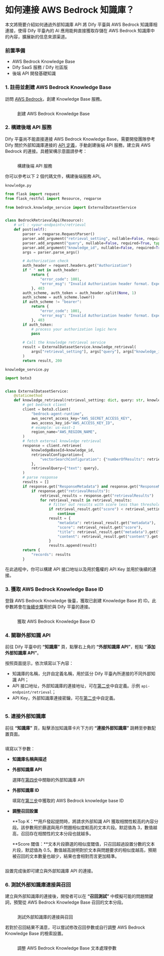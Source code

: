 # 如何連接 AWS Bedrock 知識庫？

本文將簡要介紹如何通過外部知識庫 API 將 Dify 平臺與 AWS Bedrock 知識庫相連接，使得 Dify 平臺內的 AI 應用能夠直接獲取存儲在 AWS Bedrock 知識庫中的內容，擴展新的信息來源渠道。

### 前置準備

* AWS Bedrock Knowledge Base
* Dify SaaS 服務 / Dify 社區版
* 後端 API 開發基礎知識

### 1. 註冊並創建 AWS Bedrock Knowledge Base

訪問 [AWS Bedrock](https://aws.amazon.com/bedrock/)，創建 Knowledge Base 服務。

<figure><img src="../../.gitbook/assets/image (360).png" alt=""><figcaption><p>創建 AWS Bedrock Knowledge Base</p></figcaption></figure>

### 2. 構建後端 API 服務

Dify 平臺尚不能直接連接 AWS Bedrock Knowledge Base，需要開發團隊參考 Dify 關於外部知識庫連接的 [API 定義](../../guides/knowledge-base/external-knowledge-api-documentation.md)，手動創建後端 API 服務，建立與 AWS Bedrock 的連接。具體架構示意圖請參考：

<figure><img src="../../.gitbook/assets/image (1) (1).png" alt=""><figcaption><p>構建後端 API 服務</p></figcaption></figure>

你可以參考以下 2 個代碼文件，構建後端服務 API。

`knowledge.py`

```python
from flask import request
from flask_restful import Resource, reqparse

from bedrock.knowledge_service import ExternalDatasetService


class BedrockRetrievalApi(Resource):
    # url : <your-endpoint>/retrieval
    def post(self):
        parser = reqparse.RequestParser()
        parser.add_argument("retrieval_setting", nullable=False, required=True, type=dict, location="json")
        parser.add_argument("query", nullable=False, required=True, type=str,)
        parser.add_argument("knowledge_id", nullable=False, required=True, type=str)
        args = parser.parse_args()

        # Authorization check
        auth_header = request.headers.get("Authorization")
        if " " not in auth_header:
            return {
                "error_code": 1001,
                "error_msg": "Invalid Authorization header format. Expected 'Bearer <api-key>' format."
            }, 403
        auth_scheme, auth_token = auth_header.split(None, 1)
        auth_scheme = auth_scheme.lower()
        if auth_scheme != "bearer":
            return {
                "error_code": 1001,
                "error_msg": "Invalid Authorization header format. Expected 'Bearer <api-key>' format."
            }, 403
        if auth_token:
            # process your authorization logic here
            pass

        # Call the knowledge retrieval service
        result = ExternalDatasetService.knowledge_retrieval(
            args["retrieval_setting"], args["query"], args["knowledge_id"]
        )
        return result, 200
```

`knowledge_service.py`

```python
import boto3


class ExternalDatasetService:
    @staticmethod
    def knowledge_retrieval(retrieval_setting: dict, query: str, knowledge_id: str):
        # get bedrock client
        client = boto3.client(
            "bedrock-agent-runtime",
            aws_secret_access_key="AWS_SECRET_ACCESS_KEY",
            aws_access_key_id="AWS_ACCESS_KEY_ID",
            # example: us-east-1
            region_name="AWS_REGION_NAME",
        )
        # fetch external knowledge retrieval
        response = client.retrieve(
            knowledgeBaseId=knowledge_id,
            retrievalConfiguration={
                "vectorSearchConfiguration": {"numberOfResults": retrieval_setting.get("top_k"), "overrideSearchType": "HYBRID"}
            },
            retrievalQuery={"text": query},
        )
        # parse response
        results = []
        if response.get("ResponseMetadata") and response.get("ResponseMetadata").get("HTTPStatusCode") == 200:
            if response.get("retrievalResults"):
                retrieval_results = response.get("retrievalResults")
                for retrieval_result in retrieval_results:
                    # filter out results with score less than threshold
                    if retrieval_result.get("score") < retrieval_setting.get("score_threshold", .0):
                        continue
                    result = {
                        "metadata": retrieval_result.get("metadata"),
                        "score": retrieval_result.get("score"),
                        "title": retrieval_result.get("metadata").get("x-amz-bedrock-kb-source-uri"),
                        "content": retrieval_result.get("content").get("text"),
                    }
                    results.append(result)
        return {
            "records": results
        }
```

在此過程中，你可以構建 API 接口地址以及用於鑑權的 API Key 並用於後續的連接。

### 3. 獲取 AWS Bedrock Knowledge Base ID

登錄 AWS Bedrock Knowledge 後臺，獲取已創建 Knowledge Base 的 ID。此參數將會在[後續步驟](how-to-connect-aws-bderock.md#id-5.-lian-jie-wai-bu-zhi-shi-ku)用於與 Dify 平臺的連接。

<figure><img src="../../.gitbook/assets/image (359).png" alt=""><figcaption><p>獲取 AWS Bedrock Knowledge Base ID</p></figcaption></figure>

### 4. 關聯外部知識 API

前往 Dify 平臺中的 **“知識庫”** 頁，點擊右上角的 **“外部知識庫 API”**，輕點 **“添加外部知識庫 API”**。

按照頁面提示，依次填寫以下內容：

* 知識庫的名稱，允許自定義名稱，用於區分 Dify 平臺內所連接的不同外部知識 API；
* API 接口地址，外部知識庫的連接地址，可在[第二步](how-to-connect-aws-bderock.md#id-2.-gou-jian-hou-duan-api-fu-wu)中自定義。示例 `api-endpoint/retrieval`；
* API Key，外部知識庫連接密鑰，可在[第二步](how-to-connect-aws-bderock.md#id-2.-gou-jian-hou-duan-api-fu-wu)中自定義。

<figure><img src="../../.gitbook/assets/image (362).png" alt=""><figcaption></figcaption></figure>

### 5. 連接外部知識庫

前往 **“知識庫”** 頁，點擊添加知識庫卡片下方的 **“連接外部知識庫”** 跳轉至參數配置頁面。

<figure><img src="../../.gitbook/assets/image (363).png" alt=""><figcaption></figcaption></figure>

填寫以下參數：

* **知識庫名稱與描述**
*   **外部知識庫 API**

    選擇在[第四步](how-to-connect-aws-bderock.md#id-4.-guan-lian-wai-bu-zhi-shi-api)中關聯的外部知識庫 API
*   **外部知識庫 ID**

    填寫在[第三步](how-to-connect-aws-bderock.md#id-3.-huo-qu-aws-bedrock-knowledge-base-id)中獲取的 AWS Bedrock knowledge base ID
*   **調整召回設置**

    \*\*Top K：\*\*用戶發起提問時，將請求外部知識 API 獲取相關性較高的內容分段。該參數用於篩選與用戶問題相似度較高的文本片段。默認值為 3，數值越高，召回存在相關性的文本分段也就越多。

    \*\*Score 閾值：\*\*文本片段篩選的相似度閾值，只召回超過設置分數的文本片段，默認值為 0.5。數值越高說明對於文本與問題要求的相似度越高，預期被召回的文本數量也越少，結果也會相對而言更加精準。

<figure><img src="../../.gitbook/assets/image (364).png" alt=""><figcaption></figcaption></figure>

設置完成後即可建立與外部知識庫 API 的連接。

### 6. 測試外部知識庫連接與召回

建立與外部知識庫的連接後，開發者可以在 **“召回測試”** 中模擬可能的問題關鍵詞，預覽從 AWS Bedrock Knowledge Base 召回的文本分段。

<figure><img src="../../.gitbook/assets/image (366).png" alt=""><figcaption><p>測試外部知識庫的連接與召回</p></figcaption></figure>

若對於召回結果不滿意，可以嘗試修改召回參數或自行調整 AWS Bedrock Knowledge Base 的檢索設置。

<figure><img src="../../.gitbook/assets/image (367).png" alt=""><figcaption><p>調整 AWS Bedrock Knowledge Base 文本處理參數</p></figcaption></figure>
